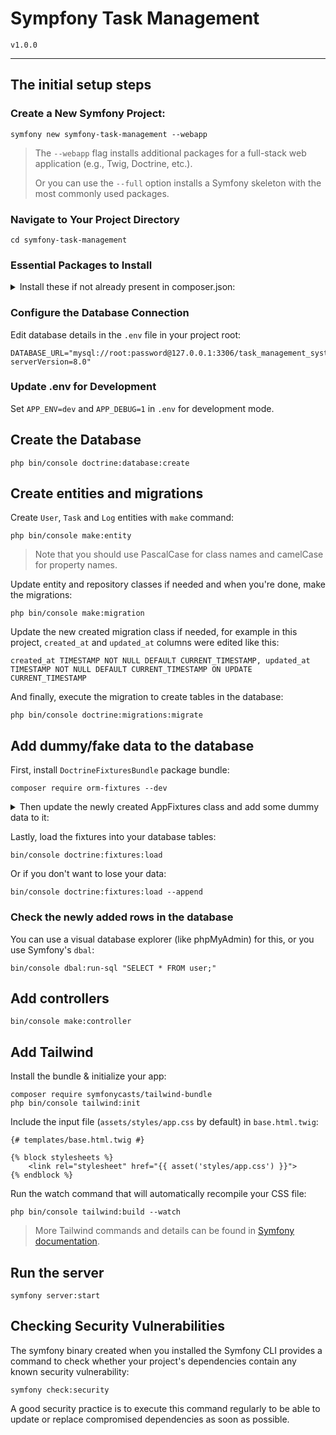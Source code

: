 # Sympfony Task Management
`v1.0.0`

---

## The initial setup steps

### Create a New Symfony Project:
`symfony new symfony-task-management --webapp`
> The `--webapp` flag installs additional packages for a full-stack web application (e.g., Twig, Doctrine, etc.).
>
> Or you can use the `--full` option installs a Symfony skeleton with the most commonly used packages.

### Navigate to Your Project Directory
```
cd symfony-task-management
```

### Essential Packages to Install
<details>
	<summary>Install these if not already present in composer.json:</summary>

Basic web functionality:
```
composer require symfony/webapp-pack
```

Security for authentication:
```
composer require symfony/security-bundle
```

Forms and validation:
```
composer require symfony/form
composer require symfony/validator
```

Twig:
```
composer require twig
```

Database related:
```
composer require symfony/orm-pack
composer require doctrine/doctrine-migrations-bundle
```

For API development:
```
composer require symfony/serializer-pack
composer require api
```

#### Development Tools
Symfony Maker Bundle: 
```
composer require symfony/maker-bundle --dev
```

Debug toolbar and debugging tools:
```
composer require symfony/debug-pack --dev
```

For testing:
```
composer require symfony/test-pack --dev
```

#### Symfony Webpack Encore (Optional, for Asset Management)
If you plan to use CSS/JS bundling and want to integrate tools like Webpack, install the Webpack Encore bundle:
```
composer require symfony/webpack-encore-bundle
```
Then, install Webpack and configure your assets.
</details>

### Configure the Database Connection
Edit database details in the `.env` file in your project root:
```
DATABASE_URL="mysql://root:password@127.0.0.1:3306/task_management_system?serverVersion=8.0"
```

### Update .env for Development
Set `APP_ENV=dev` and `APP_DEBUG=1` in `.env` for development mode.

## Create the Database
```
php bin/console doctrine:database:create
```

## Create entities and migrations
Create `User`, `Task` and `Log` entities with `make` command:
```
php bin/console make:entity
```
> Note that you should use PascalCase for class names and camelCase for property names.

Update entity and repository classes if needed and when you're done, make the migrations:
```
php bin/console make:migration
```

Update the new created migration class if needed, for example in this project, `created_at` and `updated_at` columns were edited like this:
```
created_at TIMESTAMP NOT NULL DEFAULT CURRENT_TIMESTAMP, updated_at TIMESTAMP NOT NULL DEFAULT CURRENT_TIMESTAMP ON UPDATE CURRENT_TIMESTAMP
```

And finally, execute the migration to create tables in the database:
```
php bin/console doctrine:migrations:migrate
```

## Add dummy/fake data to the database
First, install `DoctrineFixturesBundle` package bundle:
```
composer require orm-fixtures --dev
```

<details>
	<summary>Then update the newly created AppFixtures class and add some dummy data to it:</summary>

```
$user = new User();
$user->setEmail(...);
$user->setPassword(...);
...

$manager->persist($user);

$task = new Task();
$task->setTitle(...);
$task->setDescription(...);
...

$manager->persist($task);

...
```
</details>

Lastly, load the fixtures into your database tables:
```
bin/console doctrine:fixtures:load
```

Or if you don't want to lose your data:
```
bin/console doctrine:fixtures:load --append
```

### Check the newly added rows in the database
You can use a visual database explorer (like phpMyAdmin) for this, or you use Symfony's `dbal`:
```
bin/console dbal:run-sql "SELECT * FROM user;"
```

## Add controllers
```
bin/console make:controller
```

## Add Tailwind
Install the bundle & initialize your app:
```
composer require symfonycasts/tailwind-bundle
php bin/console tailwind:init
```

Include the input file (`assets/styles/app.css` by default) in `base.html.twig`:
```
{# templates/base.html.twig #}

{% block stylesheets %}
	<link rel="stylesheet" href="{{ asset('styles/app.css') }}">
{% endblock %}
```

Run the watch command that will automatically recompile your CSS file:
```
php bin/console tailwind:build --watch
```

> More Tailwind commands and details can be found in [Symfony documentation](https://Symfony.com/bundles/TailwindBundle/current/index.html).

## Run the server
```
symfony server:start
```

## Checking Security Vulnerabilities
The symfony binary created when you installed the Symfony CLI provides a command to check whether your project's dependencies contain any known security vulnerability:
```
symfony check:security
```
A good security practice is to execute this command regularly to be able to update or replace compromised dependencies as soon as possible.
